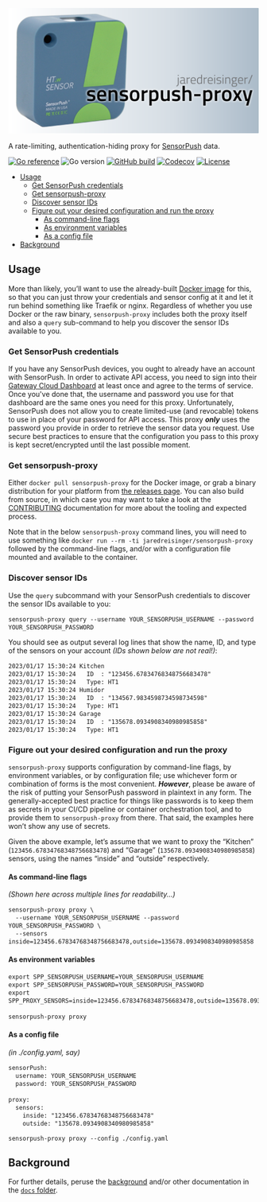 ![sensorpush-proxy](./docs/sensorpush-proxy-logo.png)

A rate-limiting, authentication-hiding proxy for [SensorPush](https://www.sensorpush.com) data.

[![Go reference](https://img.shields.io/badge/pkg.go.dev-reference-007D9C?logo=go&logoColor=white&style=flat-square)](https://pkg.go.dev/github.com/jaredreisinger/sensorpush-proxy)
![Go version](https://img.shields.io/github/go-mod/go-version/jaredreisinger/sensorpush-proxy?logo=go&logoColor=white&style=flat-square)
[![GitHub build](https://img.shields.io/github/actions/workflow/status/jaredreisinger/sensorpush-proxy/build.yml?branch=main&logo=github&style=flat-square)](https://github.com/jaredreisinger/asp/actions/workflows/build.yml)
[![Codecov](https://img.shields.io/codecov/c/github/jaredreisinger/sensorpush-proxy?logo=codecov&label=codedov&style=flat-square)](https://codecov.io/gh/JaredReisinger/sensorpush-proxy)
[![License](https://img.shields.io/github/license/jaredreisinger/sensorpush-proxy?style=flat-square)](https://github.com/JaredReisinger/sensorpush-proxy/blob/main/LICENSE)


<!-- TOC -->

- [Usage](#usage)
    - [Get SensorPush credentials](#get-sensorpush-credentials)
    - [Get sensorpush-proxy](#get-sensorpush-proxy)
    - [Discover sensor IDs](#discover-sensor-ids)
    - [Figure out your desired configuration and run the proxy](#figure-out-your-desired-configuration-and-run-the-proxy)
        - [As command-line flags](#as-command-line-flags)
        - [As environment variables](#as-environment-variables)
        - [As a config file](#as-a-config-file)
- [Background](#background)

<!-- /TOC -->

## Usage

More than likely, you’ll want to use the already-built [Docker image](https://hub.docker.com/r/jaredreisinger/sensorpush-proxy) for this, so that you can just throw your credentials and sensor config at it and let it run behind something like Traefik or nginx. Regardless of whether you use Docker or the raw binary, `sensorpush-proxy` includes both the proxy itself and also a `query` sub-command to help you discover the sensor IDs available to you.

### Get SensorPush credentials

If you have any SensorPush devices, you ought to already have an account with SensorPush. In order to activate API access, you need to sign into their [Gateway Cloud Dashboard](https://dashboard.sensorpush.com/) at least once and agree to the terms of service. Once you've done that, the username and password you use for that dashboard are the same ones you need for this proxy. Unfortunately, SensorPush does not allow you to create limited-use (and revocable) tokens to use in place of your password for API access. This proxy _**only**_ uses the password you provide in order to retrieve the sensor data you request. Use secure best practices to ensure that the configuration you pass to this proxy is kept secret/encrypted until the last possible moment.

### Get sensorpush-proxy

Either `docker pull sensorpush-proxy` for the Docker image, or grab a binary distribution for your platform from [the releases page](https://github.com/JaredReisinger/sensorpush-proxy/releases). You can also build from source, in which case you may want to take a look at the [CONTRIBUTING](./CONTRIBUTING.md) documentation for more about the tooling and expected process.

Note that in the below `sensorpush-proxy` command lines, you will need to use something like `docker run --rm -ti jaredreisinger/sensorpush-proxy` followed by the command-line flags, and/or with a configuration file mounted and available to the container.

### Discover sensor IDs

Use the `query` subcommand with your SensorPush credentials to discover the sensor IDs available to you:

```
sensorpush-proxy query --username YOUR_SENSORPUSH_USERNAME --password YOUR_SENSORPUSH_PASSWORD
```

You should see as output several log lines that show the name, ID, and type of the sensors on your account _(IDs shown below are not real!)_:

```
2023/01/17 15:30:24 Kitchen
2023/01/17 15:30:24   ID  : "123456.67834768348756683478"
2023/01/17 15:30:24   Type: HT1
2023/01/17 15:30:24 Humidor
2023/01/17 15:30:24   ID  : "134567.9834598734598734598"
2023/01/17 15:30:24   Type: HT1
2023/01/17 15:30:24 Garage
2023/01/17 15:30:24   ID  : "135678.0934908340980985858"
2023/01/17 15:30:24   Type: HT1
```

### Figure out your desired configuration and run the proxy

`sensorpush-proxy` supports configuration by command-line flags, by environment variables, or by configuration file; use whichever form or combination of forms is the most convenient. _**However**_, please be aware of the risk of putting your SensorPush password in plaintext in any form. The generally-accepted best practice for things like passwords is to keep them as secrets in your CI/CD pipeline or container orchestration tool, and to provide them to `sensorpush-proxy` from there. That said, the examples here won’t show any use of secrets.

Given the above example, let’s assume that we want to proxy the “Kitchen” (`123456.67834768348756683478`) and “Garage” (`135678.0934908340980985858`) sensors, using the names “inside” and “outside” respectively.

#### As command-line flags

_(Shown here across multiple lines for readability...)_

```
sensorpush-proxy proxy \
  --username YOUR_SENSORPUSH_USERNAME --password YOUR_SENSORPUSH_PASSWORD \
  --sensors inside=123456.67834768348756683478,outside=135678.0934908340980985858
```

#### As environment variables

```
export SPP_SENSORPUSH_USERNAME=YOUR_SENSORPUSH_USERNAME
export SPP_SENSORPUSH_PASSWORD=YOUR_SENSORPUSH_PASSWORD
export SPP_PROXY_SENSORS=inside=123456.67834768348756683478,outside=135678.0934908340980985858

sensorpush-proxy proxy
```

#### As a config file

_(in ./config.yaml, say)_

```
sensorPush:
  username: YOUR_SENSORPUSH_USERNAME
  password: YOUR_SENSORPUSH_PASSWORD

proxy:
  sensors:
    inside: "123456.67834768348756683478"
    outside: "135678.0934908340980985858"
```

```
sensorpush-proxy proxy --config ./config.yaml
```

## Background

For further details, peruse the [background](./docs/background.md) and/or other documentation in the [`docs` folder](./docs/).
